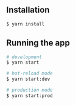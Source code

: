 ## Installation

```bash
$ yarn install
```

## Running the app

```bash
# development
$ yarn start

# hot-reload mode
$ yarn start:dev

# production mode
$ yarn start:prod
```
